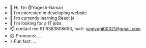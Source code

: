 - 👋 Hi, I’m @Yogesh-Raman
- 👀 I’m interested in developing website
- 🌱 I’m currently learning React js
- 💞️ I’m looking for a IT jobs 
- 📫 contact me 91 6383808653, mail- yogiyogi00321@gmail.com
- 😄 Pronouns: ...
- ⚡ Fun fact: ...

<!---
Yogesh-Raman/Yogesh-Raman is a ✨ special ✨ repository because its `README.md` (this file) appears on your GitHub profile.
You can click the Preview link to take a look at your changes.
--->
